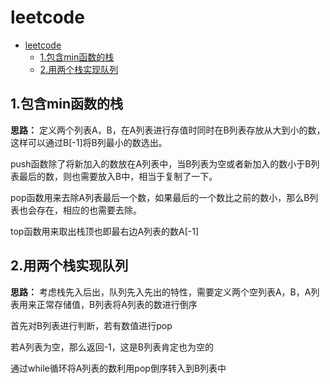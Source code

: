 
# leetcode

- [leetcode](#leetcode)
  - [1.包含min函数的栈](#1包含min函数的栈)
  - [2.用两个栈实现队列](#2用两个栈实现队列)
  
## 1.包含min函数的栈

**思路：**
定义两个列表A，B，在A列表进行存值时同时在B列表存放从大到小的数，这样可以通过B[-1]将B列最小的数选出。

push函数除了将新加入的数放在A列表中，当B列表为空或者新加入的数小于B列表最后的数，则也需要放入B中，相当于复制了一下。

pop函数用来去除A列表最后一个数，如果最后的一个数比之前的数小，那么B列表也会存在，相应的也需要去除。

top函数用来取出栈顶也即最右边A列表的数A[-1]

## 2.用两个栈实现队列

**思路：**
考虑栈先入后出，队列先入先出的特性，需要定义两个空列表A，B，A列表用来正常存储值，B列表将A列表的数进行倒序

首先对B列表进行判断，若有数值进行pop

若A列表为空，那么返回-1，这是B列表肯定也为空的

通过while循环将A列表的数利用pop倒序转入到B列表中
